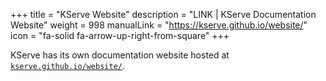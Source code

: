 +++
title = "KServe Website"
description = "LINK | KServe Documentation Website"
weight = 998
manualLink = "https://kserve.github.io/website/"
icon = "fa-solid fa-arrow-up-right-from-square"
+++

KServe has its own documentation website hosted at [`kserve.github.io/website/`](https://kserve.github.io/website/).
